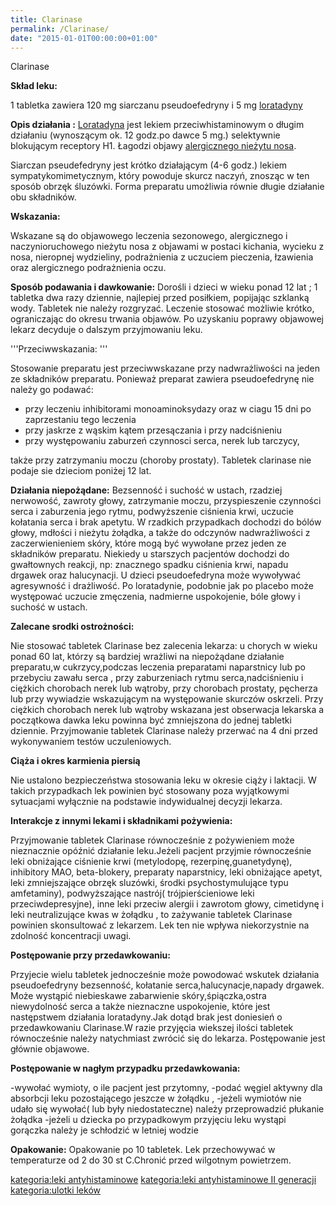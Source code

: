 ```yaml
---
title: Clarinase
permalink: /Clarinase/
date: "2015-01-01T00:00:00+01:00"
---
```


Clarinase

**Skład leku:**

1 tabletka zawiera 120 mg siarczanu pseudoefedryny i 5 mg [loratadyny](/atopedia/loratadyna "wikilink")

**Opis działania :** [Loratadyna](/atopedia/Loratadyna "wikilink") jest lekiem przeciwhistaminowym o długim działaniu (wynoszącym ok. 12 godz.po dawce 5 mg.) selektywnie blokującym receptory H1. Łagodzi objawy [alergicznego nieżytu nosa](/atopedia/alergiczny_nieżyt_nosa "wikilink").

Siarczan pseudefedryny jest krótko działającym (4-6 godz.) lekiem sympatykomimetycznym, który powoduje skurcz naczyń, znosząc w ten sposób obrzęk śluzówki. Forma preparatu umożliwia równie długie działanie obu składników.

**Wskazania:**

Wskazane są do objawowego leczenia sezonowego, alergicznego i naczynioruchowego nieżytu nosa z objawami w postaci kichania, wycieku z nosa, nieropnej wydzieliny, podrażnienia z uczuciem pieczenia, łzawienia oraz alergicznego podrażnienia oczu.

**Sposób podawania i dawkowanie:** Dorośli i dzieci w wieku ponad 12 lat ; 1 tabletka dwa razy dziennie, najlepiej przed posiłkiem, popijając szklanką wody. Tabletek nie należy rozgryzać. Leczenie stosować możliwie krótko, ograniczając do okresu trwania objawów. Po uzyskaniu poprawy objawowej lekarz decyduje o dalszym przyjmowaniu leku.

'''Przeciwwskazania: '''

Stosowanie preparatu jest przeciwwskazane przy nadwrażliwości na jeden ze składników preparatu. Ponieważ preparat zawiera pseudoefedrynę nie należy go podawać:

-   przy leczeniu inhibitorami monoaminoksydazy oraz w ciagu 15 dni po zaprzestaniu tego leczenia
-   przy jaskrze z wąskim kątem przesączania i przy nadciśnieniu
-   przy występowaniu zaburzeń czynnosci serca, nerek lub tarczycy,

także przy zatrzymaniu moczu (choroby prostaty). Tabletek clarinase nie podaje sie dzieciom poniżej 12 lat.

**Działania niepożądane:** Bezsenność i suchość w ustach, rzadziej nerwowość, zawroty głowy, zatrzymanie moczu, przyspieszenie czynności serca i zaburzenia jego rytmu, podwyższenie ciśnienia krwi, uczucie kołatania serca i brak apetytu. W rzadkich przypadkach dochodzi do bólów głowy, mdłości i nieżytu żołądka, a także do odczynów nadwrażliwości z zaczerwienieniem skóry, które mogą być wywołane przez jeden ze składników preparatu. Niekiedy u starszych pacjentów dochodzi do gwałtownych reakcji, np: znacznego spadku ciśnienia krwi, napadu drgawek oraz halucynacji. U dzieci pseudoefedryna może wywoływać agresywność i drażliwość. Po loratadynie, podobnie jak po placebo może występować uczucie zmęczenia, nadmierne uspokojenie, bóle głowy i suchość w ustach.

**Zalecane srodki ostrożności:**

Nie stosować tabletek Clarinase bez zalecenia lekarza: u chorych w wieku ponad 60 lat, którzy są bardziej wrażliwi na niepożądane działanie preparatu,w cukrzycy,podczas leczenia preparatami naparstnicy lub po przebyciu zawału serca , przy zaburzeniach rytmu serca,nadciśnieniu i ciężkich chorobach nerek lub wątroby, przy chorobach prostaty, pęcherza lub przy wywiadzie wskazującym na występowanie skurczów oskrzeli. Przy ciężkich chorobach nerek lub wątroby wskazana jest obserwacja lekarska a początkowa dawka leku powinna być zmniejszona do jednej tabletki dziennie. Przyjmowanie tabletek Clarinase należy przerwać na 4 dni przed wykonywaniem testów uczuleniowych.

**Ciąża i okres karmienia piersią**

Nie ustalono bezpieczeństwa stosowania leku w okresie ciąży i laktacji. W takich przypadkach lek powinien być stosowany poza wyjątkowymi sytuacjami wyłącznie na podstawie indywidualnej decyzji lekarza.

**Interakcje z innymi lekami i składnikami pożywienia:**

Przyjmowanie tabletek Clarinase równocześnie z pożywieniem może nieznacznie opóźnić działanie leku.Jeżeli pacjent przyjmie równocześnie leki obniżające ciśnienie krwi (metylodopę, rezerpinę,guanetydynę), inhibitory MAO, beta-blokery, preparaty naparstnicy, leki obniżające apetyt, leki zmniejszające obrzęk sluzówki, środki psychostymulujące typu amfetaminy), podwyższające nastrój( trójpierścieniowe leki przeciwdepresyjne), inne leki przeciw alergii i zawrotom głowy, cimetidynę i leki neutralizujące kwas w żołądku , to zażywanie tabletek Clarinase powinien skonsultować z lekarzem. Lek ten nie wpływa niekorzystnie na zdolność koncentracji uwagi.

**Postępowanie przy przedawkowaniu:**

Przyjecie wielu tabletek jednocześnie może powodować wskutek działania pseudoefedryny bezsenność, kołatanie serca,halucynacje,napady drgawek. Może wystąpić niebieskawe zabarwienie skóry,śpiączka,ostra niewydolność serca a także nieznaczne uspokojenie, które jest następstwem działania loratadyny.Jak dotąd brak jest doniesień o przedawkowaniu Clarinase.W razie przyjęcia wiekszej ilości tabletek równocześnie należy natychmiast zwrócić się do lekarza. Postępowanie jest głównie objawowe.

**Postępowanie w nagłym przypadku przedawkowania:**

-wywołać wymioty, o ile pacjent jest przytomny, -podać węgiel aktywny dla absorbcji leku pozostającego jeszcze w żołądku , -jeżeli wymiotów nie udało się wywołać( lub były niedostateczne) należy przeprowadzić płukanie żołądka -jeżeli u dziecka po przypadkowym przyjęciu leku wystąpi gorączka należy je schłodzić w letniej wodzie

**Opakowanie:** Opakowanie po 10 tabletek. Lek przechowywać w temperaturze od 2 do 30 st C.Chronić przed wilgotnym powietrzem.

[kategoria:leki antyhistaminowe](/atopedia/kategoria:leki_antyhistaminowe "wikilink") [kategoria:leki antyhistaminowe II generacji](/atopedia/kategoria:leki_antyhistaminowe_II_generacji "wikilink") [kategoria:ulotki leków](/atopedia/kategoria:ulotki_leków "wikilink")